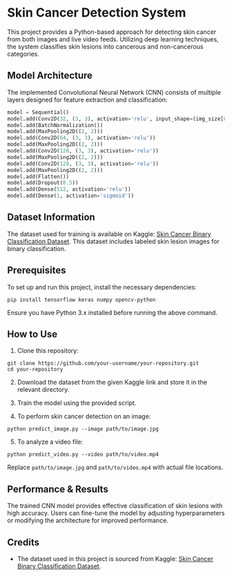 # Skin Cancer Detection System

This project provides a Python-based approach for detecting skin cancer from both images and live video feeds. Utilizing deep learning techniques, the system classifies skin lesions into cancerous and non-cancerous categories.

## Model Architecture

The implemented Convolutional Neural Network (CNN) consists of multiple layers designed for feature extraction and classification:

```python
model = Sequential()
model.add(Conv2D(32, (3, 3), activation='relu', input_shape=(img_size[0], img_size[1], 3)))
model.add(BatchNormalization())
model.add(MaxPooling2D((2, 2)))
model.add(Conv2D(64, (3, 3), activation='relu'))
model.add(MaxPooling2D((2, 2)))
model.add(Conv2D(128, (3, 3), activation='relu'))
model.add(MaxPooling2D((2, 2)))
model.add(Conv2D(128, (3, 3), activation='relu'))
model.add(MaxPooling2D((2, 2)))
model.add(Flatten())
model.add(Dropout(0.5))
model.add(Dense(512, activation='relu'))
model.add(Dense(1, activation='sigmoid'))
```

## Dataset Information

The dataset used for training is available on Kaggle: [Skin Cancer Binary Classification Dataset](https://www.kaggle.com/datasets/kylegraupe/skin-cancer-binary-classification-dataset). This dataset includes labeled skin lesion images for binary classification.

## Prerequisites

To set up and run this project, install the necessary dependencies:

```shell
pip install tensorflow keras numpy opencv-python
```

Ensure you have Python 3.x installed before running the above command.

## How to Use

1. Clone this repository:

```shell
git clone https://github.com/your-username/your-repository.git
cd your-repository
```

2. Download the dataset from the given Kaggle link and store it in the relevant directory.

3. Train the model using the provided script.

4. To perform skin cancer detection on an image:

```shell
python predict_image.py --image path/to/image.jpg
```

5. To analyze a video file:

```shell
python predict_video.py --video path/to/video.mp4
```

Replace `path/to/image.jpg` and `path/to/video.mp4` with actual file locations.

## Performance & Results

The trained CNN model provides effective classification of skin lesions with high accuracy. Users can fine-tune the model by adjusting hyperparameters or modifying the architecture for improved performance.

## Credits

- The dataset used in this project is sourced from Kaggle: [Skin Cancer Binary Classification Dataset](https://www.kaggle.com/datasets/kylegraupe/skin-cancer-binary-classification-dataset).




